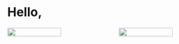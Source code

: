 # Hello,
<div style="display:flex;justify-content:space-between;align-items:center;">
  <img width="49.5%" src="https://github-readme-stats.vercel.app/api?username=The-Overflow&theme=dark&show_icons=true"/>
  <img width="49.5%" src="https://github-readme-stats.vercel.app/api/top-langs?username=The-Overflow&theme=dark&show_icons=true"/>
</div>
